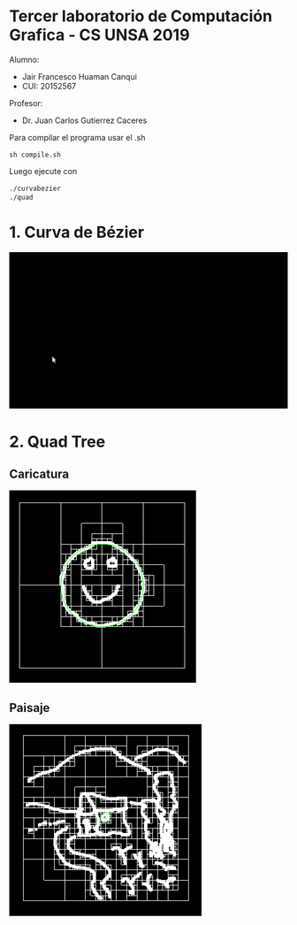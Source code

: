 # Tercer laboratorio de Computación Grafica - CS UNSA 2019

Alumno:
- Jair Francesco Huaman Canqui
- CUI: 20152567

Profesor: 
- Dr. Juan Carlos Gutierrez Caceres

Para compilar el programa usar el .sh
```
sh compile.sh
```

Luego ejecute con

```
./curvabezier
./quad
```

# 1. Curva de Bézier
![grafica_linea](imagenes/Curva1.gif)

# 2. Quad Tree
## Caricatura
![bd_disponibles](imagenes/quadtree1.png)

## Paisaje
![bd_disponibles](imagenes/quadtree2.png)
